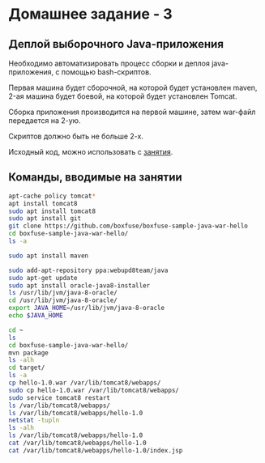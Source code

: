 # Домашнее задание - 3

## Деплой выборочного Java-приложения

Необходимо автоматизировать процесс сборки и деплоя java-приложения, с помощью bash-скриптов.

Первая машина будет сборочной, на которой будет установлен maven, 2-ая машина будет боевой, на которой будет установлен Tomcat.

Сборка приложения производится на первой машине, затем war-файл передается на 2-ую.

Скриптов должно быть не больше 2-х.

Исходный код, можно использовать с [занятия](https://github.com/boxfuse/boxfuse-sample-java-war-hello).

## Команды, вводимые на занятии

```Bash
apt-cache policy tomcat*
apt install tomcat8
sudo apt install tomcat8
sudo apt install git
git clone https://github.com/boxfuse/boxfuse-sample-java-war-hello
cd boxfuse-sample-java-war-hello/
ls -a

sudo apt install maven

sudo add-apt-repository ppa:webupd8team/java
sudo apt-get update
sudo apt install oracle-java8-installer 
ls /usr/lib/jvm/java-8-oracle/
cd /usr/lib/jvm/java-8-oracle/
export JAVA_HOME=/usr/lib/jvm/java-8-oracle
echo $JAVA_HOME

cd ~
ls
cd boxfuse-sample-java-war-hello/
mvn package
ls -alh
cd target/
ls -a
cp hello-1.0.war /var/lib/tomcat8/webapps/
sudo cp hello-1.0.war /var/lib/tomcat8/webapps/
sudo service tomcat8 restart
ls /var/lib/tomcat8/webapps/
ls /var/lib/tomcat8/webapps/hello-1.0
netstat -tupln
ls -alh
ls /var/lib/tomcat8/webapps/hello-1.0
cat /var/lib/tomcat8/webapps/hello-1.0
cat /var/lib/tomcat8/webapps/hello-1.0/index.jsp
```